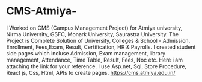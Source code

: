 # CMS-Atmiya-

I Worked on CMS (Campus Management Project) for Atmiya university, Nirma University, GSFC, Monark University, Saurastra University. The Project is Complete Solution of University, Colleges & School - Admission,
Enrollment, Fees,Exam, Result, Certification, HR & Payrolls. I created student side pages which incluse Admission, Exam management, library management, Attendance, Time Table, Result, Fees, Noc etc. 
Here i am attaching the link for your reference. I use Asp.net, Sql, Store Procedure, React js, Css, Html, APIs to create pages.
https://cms.atmiya.edu.in/
